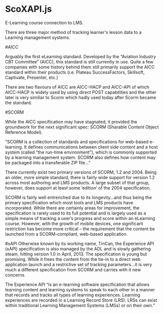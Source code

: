 # ScoXAPI.js
E-Learning course connection to LMS.

There are three major method of tracking learner's lesson data to a Learning management systems.

#AICC

Arguably the first eLearning standard. Developed by the “Aviation Industry CBT Committee” (AICC), this standard is still currently in use. Quite a few companies with some history behind them still primarily support the AICC standard within their products (i.e. Plateau SuccessFactors, Skillsoft, Captivate, Presenter, etc.)

There are two flavours of AICC are AICC-HACP and AICC-API of which AICC-HACP is widely used by using direct POST capabilities and the other later is very similiar to Scorm which hadly used today after Scorm became the standard.

#SCORM

While the AICC specification may have stagnated, it provided the groundwork for the next significant spec: SCORM (Sharable Content Object Reference Model). 

“SCORM is a collection of standards and specifications for web-based e-learning. It defines communications between client side content and a host system (called “the run-time environment”), which is commonly supported by a learning management system. SCORM also defines how content may be packaged into a transferable ZIP file…”

There currently exist two primary versions of SCORM, 1.2 and 2004. Being an older, more simple standard, there is fairly wide support for version 1.2 across most authoring and LMS products. A large subset of that group, however, does support at least some ‘edition’ of the 2004 specification.

SCORM is fairly well entrenched due to its longevity…and thus being the primary specification which most tools and LMS products have incorporated. While there are certainly areas for improvement, the specification is rarely used to its full potential and is largely used as a simple means of tracking a user’s progress and score within an eLearning course. However, with the growth of mobile devices, one significant restriction has become more critical – the requirement that the content be launched from a SCORM-compliant, web-based application.

#xAPI
Otherwise known by its working name, TinCan, the Experience API (xAPI) specification is also managed by the ADL and is slowly gathering steam, hitting version 1.0 in April, 2013. The specification is young but promising. While it frees the content from the tie-in to a direct web application launch and a restrictive set of tracking parameters…it is very much a different specification from SCORM and carries with it new concerns.

The Experience API “is an e-learning software specification that allows learning content and learning systems to speak to each other in a manner that records and tracks all types of learning experiences. Learning experiences are recorded in a Learning Record Store (LRS). LRSs can exist within traditional Learning Management Systems (LMSs) or on their own.”

